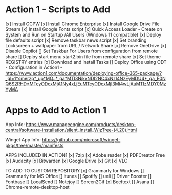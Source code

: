 # Action 1 - Scripts to Add
[x] Install GCPW
[x] Install Chrome Enterprise
[x] Install Google Drive File Stream
[x] Install Google Fonts script
[x] Quick Access Loader - Create on System and Run on Startup /All Users (Windows 11 compatible)
[x] Deploy file defaults script 
[x] Remove taskbar news script
[x] Set branding Lockscreen + wallpaper from URL / Network Share
[x] Remove OneDrive
[x] Disable Copilot
[] Set Taskbar For Users from configuration from remote share
[] Deploy start menu start2.bin file from remote share
[x] Set theme REGISTRY entries
[x] Download and install Tasks
[] Deploy Office using ODT - Configuration in Action1 - https://www.action1.com/documentation/deploying-office-365-package/?_gl=1*smerzp*_up*MQ..*_ga*MTI3NjkxNDI2NC4xNzI4NzEyMDU4*_ga_E0NQ6S2RHD*MTcyODcxMjA1Ny4xLjEuMTcyODcxMjI3Mi4wLjAuMTIzMDY0MzYyMA


# Apps to Add to Action 1

App Info: https://www.manageengine.com/products/desktop-central/software-installation/silent_install_WizTree-(4.20).html

Winget App Info: https://github.com/microsoft/winget-pkgs/tree/master/manifests


APPS INCLUDED IN ACTION1
[x] 7zip
[x] Adobe reader
[x] PDFCreator Free
[x] Audacity
[x] Bitwarden
[x] Google Drive
[x] Git
[x] VLC

TO ADD TO CUSTOM REPOSITORY
[x] Grammarly for Windows
[] Grammarly for MS Office
[] itunes
[] Spotify
[] ueli
[] Driver Booster
[] Fontbase
[] LocalSend
[] Notejoy
[] Screen2Gif
[x] Beeftext
[] Asana
[] Chrome-remote-desktop-host